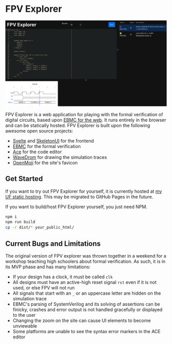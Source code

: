# FPV Explorer

![FPV Explorer Screenshot](./docs/fpv-explorer.png)

FPV Explorer is a web application for playing with the formal verification of digital circuits,
based upon [EBMC for the web](https://www.cprover.org/ebmc/web/). It runs entirely in the browser
and can be statically hosted. FPV Explorer is built upon the following awesome open source projects:

- [Svelte](https://svelte.dev/) and [SkeletonUI](https://www.skeleton.dev/) for the frontend
- [EBMC](https://www.cprover.org/ebmc/) for the formal verification
- [Ace](https://ace.c9.io/) for the code editor
- [WaveDrom](https://wavedrom.com/) for drawing the simulation traces
- [OpenMoji](https://openmoji.org/) for the site's favicon

## Get Started
If you want to try out FPV Explorer for yourself, it is currently hosted at
[my UF static hosting](https://cise.ufl.edu/~mhershfield/fpv-explorer/). This may be migrated to
GitHub Pages in the future.

If you want to build/host FPV Explorer yourself, you just need NPM.
```sh
npm i
npm run build
cp -r dist/* your_public_html/
```

## Current Bugs and Limitations
The original version of FPV explorer was thrown together in a weekend for a workshop teaching
high schoolers about formal verification. As such, it is in its MVP phase and has many limitations:
- If your design has a clock, it must be called `clk`
- All designs must have an active-high reset signal `rst` even if it is not used, or else FPV will not run
- All signals that start with an `_` or an uppercase letter are hidden on the simulation trace
- EBMC's parsing of SystemVerilog and its solving of assertions can be finicky, crashes and error
    output is not handled gracefully or displayed to the user
- Changing the zoom on the site can cause UI elements to become unviewable
- Some platforms are unable to see the syntax error markers in the ACE editor
